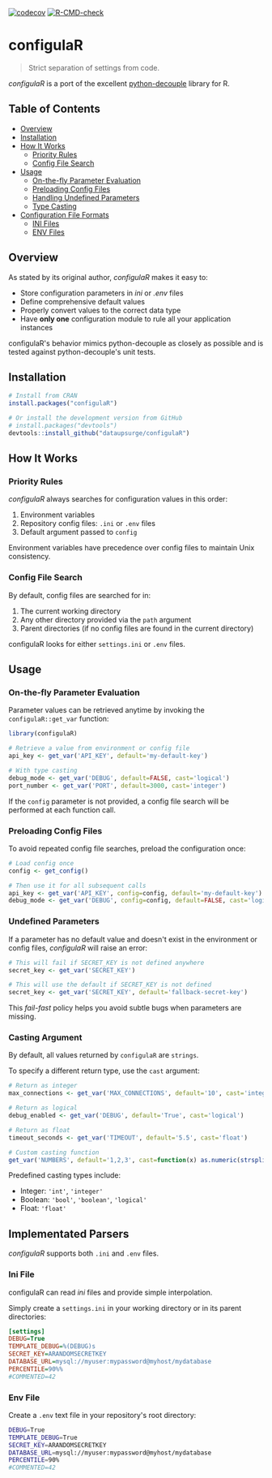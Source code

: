 <!-- badges: start -->
[![codecov](https://codecov.io/gh/dataupsurge/configulaR/graph/badge.svg?token=jCVVBVqP6a)](https://app.codecov.io/gh/dataupsurge/configulaR)
[![R-CMD-check](https://github.com/dataupsurge/configulaR/actions/workflows/R-CMD-check.yaml/badge.svg)](https://github.com/dataupsurge/configulaR/actions/workflows/R-CMD-check.yaml)
<!-- badges: end -->

# configulaR

> Strict separation of settings from code.

*configulaR* is a port of the excellent [python-decouple](https://github.com/HBNetwork/python-decouple) library for R.

## Table of Contents
- [Overview](#overview)
- [Installation](#installation)
- [How It Works](#how-it-works)
  - [Priority Rules](#priority-rules)
  - [Config File Search](#config-file-search)
- [Usage](#usage)
  - [On-the-fly Parameter Evaluation](#on-the-fly-parameter-evaluation)
  - [Preloading Config Files](#preloading-config-files)
  - [Handling Undefined Parameters](#undefined-parameters)
  - [Type Casting](#casting-argument)
- [Configuration File Formats](#implementated-parsers)
  - [INI Files](#ini-file)
  - [ENV Files](#env-file)

## Overview

As stated by its original author, *configulaR* makes it easy to:

- Store configuration parameters in *ini* or *.env* files
- Define comprehensive default values
- Properly convert values to the correct data type
- Have **only one** configuration module to rule all your application instances

configulaR's behavior mimics python-decouple as closely as possible and is tested against python-decouple's unit tests.

## Installation

```r
# Install from CRAN
install.packages("configulaR")

# Or install the development version from GitHub
# install.packages("devtools")
devtools::install_github("dataupsurge/configulaR")
```

## How It Works

### Priority Rules

*configulaR* always searches for configuration values in this order:

1. Environment variables
2. Repository config files: `.ini` or `.env` files
3. Default argument passed to `config`

Environment variables have precedence over config files to maintain Unix consistency.

### Config File Search

By default, config files are searched for in:
1. The current working directory
2. Any other directory provided via the `path` argument
3. Parent directories (if no config files are found in the current directory)

configulaR looks for either `settings.ini` or `.env` files.

## Usage

### On-the-fly Parameter Evaluation

Parameter values can be retrieved anytime by invoking the `configulaR::get_var` function:

```r
library(configulaR)

# Retrieve a value from environment or config file
api_key <- get_var('API_KEY', default='my-default-key')

# With type casting
debug_mode <- get_var('DEBUG', default=FALSE, cast='logical')
port_number <- get_var('PORT', default=3000, cast='integer')
```

If the `config` parameter is not provided, a config file search will be performed at each function call.

### Preloading Config Files

To avoid repeated config file searches, preload the configuration once:

```r
# Load config once
config <- get_config()

# Then use it for all subsequent calls
api_key <- get_var('API_KEY', config=config, default='my-default-key')
debug_mode <- get_var('DEBUG', config=config, default=FALSE, cast='logical')
```

### Undefined Parameters

If a parameter has no default value and doesn't exist in the environment or config files, *configulaR* will raise an error:

```r
# This will fail if SECRET_KEY is not defined anywhere
secret_key <- get_var('SECRET_KEY')

# This will use the default if SECRET_KEY is not defined
secret_key <- get_var('SECRET_KEY', default='fallback-secret-key')
```

This *fail-fast* policy helps you avoid subtle bugs when parameters are missing.

### Casting Argument

By default, all values returned by `configulaR` are `strings`.

To specify a different return type, use the `cast` argument:

```r
# Return as integer
max_connections <- get_var('MAX_CONNECTIONS', default='10', cast='integer')

# Return as logical
debug_enabled <- get_var('DEBUG', default='True', cast='logical')

# Return as float
timeout_seconds <- get_var('TIMEOUT', default='5.5', cast='float')

# Custom casting function
get_var('NUMBERS', default='1,2,3', cast=function(x) as.numeric(strsplit(x, ',')[[1]]))
```

Predefined casting types include:

- Integer: `'int'`, `'integer'`
- Boolean: `'bool'`, `'boolean'`, `'logical'`
- Float: `'float'`

## Implementated Parsers

*configulaR* supports both `.ini` and `.env` files.

### Ini File

configulaR can read *ini* files and provide simple interpolation.

Simply create a `settings.ini` in your working directory or in its parent directories:

```ini
[settings]
DEBUG=True
TEMPLATE_DEBUG=%(DEBUG)s
SECRET_KEY=ARANDOMSECRETKEY
DATABASE_URL=mysql://myuser:mypassword@myhost/mydatabase
PERCENTILE=90%%
#COMMENTED=42
```

### Env File

Create a `.env` text file in your repository's root directory:

```bash
DEBUG=True
TEMPLATE_DEBUG=True
SECRET_KEY=ARANDOMSECRETKEY
DATABASE_URL=mysql://myuser:mypassword@myhost/mydatabase
PERCENTILE=90%
#COMMENTED=42
```
